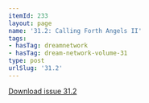 ```yaml
---
itemId: 233
layout: page
name: '31.2: Calling Forth Angels II'
tags:
- hasTag: dreamnetwork
- hasTag: dream-network-volume-31
type: post
urlSlug: '31.2'
---
```

<a href="files/pdfs/Volume_31/31.2_angels_II.pdf" download="">Download issue 31.2</a>
